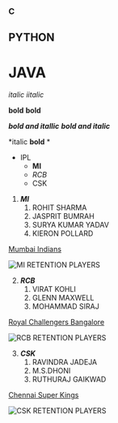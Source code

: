 ### C
## PYTHON
# JAVA

*italic*
_iitalic_

**bold**
__bold__

***bold and itallic***
___bold and italic___

*italic __bold__ *

* IPL
  * **MI**
  * *RCB*
  * CSK
1. ***MI***
    1. ROHIT SHARMA
    2. JASPRIT BUMRAH
    3. SURYA KUMAR YADAV
    4. KIERON POLLARD

[Mumbai Indians](https://www.mumbaiindians.com/)

![MI RETENTION PLAYERS](https://www.timesofsports.com/wp-content/uploads/2021/11/MI-Retained-players.png)


 2. ***RCB***
     1. VIRAT KOHLI
     2. GLENN MAXWELL
     3. MOHAMMAD SIRAJ

[Royal Challengers Bangalore](https://www.royalchallengers.com)

![RCB RETENTION PLAYERS](https://cdn.insidesport.co/wp-content/uploads/2021/11/30225330/WhatsApp-Image-2021-11-30-at-9.43.05-PM.jpeg)

 3. ***CSK***
     1. RAVINDRA JADEJA
     2. M.S.DHONI
     3. RUTHURAJ GAIKWAD

[Chennai Super Kings](https://www.chennaisuperkings.com/CSK_WEB/index.html)

![CSK RETENTION PLAYERS](https://cdn.insidesport.co/wp-content/uploads/2021/11/30224829/WhatsApp-Image-2021-11-30-at-10.11.59-PM.jpeg)



